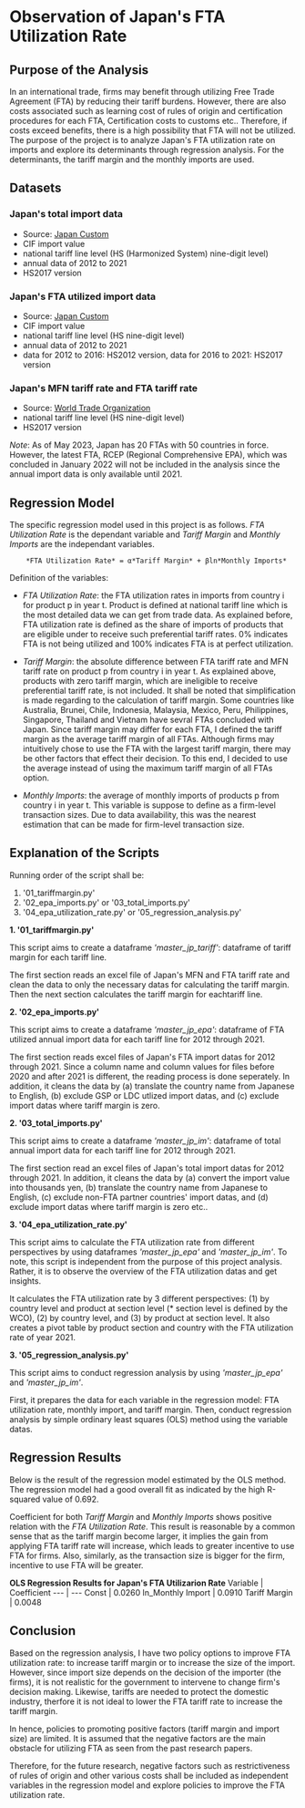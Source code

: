 # Observation of Japan's FTA Utilization Rate

## Purpose of the Analysis
In an international trade, firms may benefit through utilizing Free Trade Agreement (FTA) by reducing their tariff burdens. However, there are also costs associated such as learning cost of rules of origin and certification procedures for each FTA, Certification costs to customs etc..
Therefore, if costs exceed benefits, there is a high possibility that FTA will not be utilized.
The purpose of the project is to analyze  Japan's FTA utilization rate on imports and explore its determinants through regression analysis. For the determinants, the tariff margin and the monthly imports are used. 

## Datasets
### **Japan's total import data**
- Source: [Japan Custom](https://www.customs.go.jp/toukei/info/)
- CIF import value
- national tariff line level (HS (Harmonized System) nine-digit level)
- annual data of 2012 to 2021
- HS2017 version

### **Japan's FTA utilized import data**
- Source: [Japan Custom](https://www.customs.go.jp/kyotsu/kokusai/toukei/)
- CIF import value
- national tariff line level (HS nine-digit level)
- annual data of 2012 to 2021
- data for 2012 to 2016: HS2012 version, data for 2016 to 2021: HS2017 version

### **Japan's MFN tariff rate and FTA tariff rate**
- Source: [World Trade Organization](https://tao.wto.org/welcome.aspx?ReturnUrl=%2f)
- national tariff line level (HS nine-digit level)
- HS2017 version

*Note*: As of May 2023, Japan has 20 FTAs with 50 countries in force. However, the latest FTA, RCEP (Regional Comprehensive EPA), which was concluded in January 2022 will not be included in the analysis since the annual import data is only available until 2021. 

## Regression Model
The specific regression model used in this project is as follows. *FTA Utilization Rate* is the dependant variable and *Tariff Margin* and *Monthly Imports* are the independant variables. 


        *FTA Utilization Rate* = α*Tariff Margin* + βln*Monthly Imports*



Definition of the variables:
- *FTA Utilization Rate*: the FTA utilization rates in imports from country i for product p in year t. Product is defined at national tariff line which is the most detailed data we can get from trade data. 
As explained before, FTA utilization rate is defined as the share of imports of  products that are eligible under to receive such preferential tariff rates. 
0% indicates FTA is not being utilized and 100% indicates FTA is at perfect utilization. 

- *Tariff Margin*: the absolute difference between FTA tariff rate and MFN tariff rate on product p from country i in year t.
As explained above, products with zero tariff margin, which are ineligible to receive preferential tariff rate, is not included. 
It shall be noted that simplification is made regarding to the calculation of tariff margin. Some countries like Australia, Brunei, Chile, Indonesia, Malaysia, Mexico, Peru, Philippines, Singapore, Thailand and Vietnam have sevral FTAs concluded with Japan. Since tariff margin may differ for each FTA, I defined the tariff margin as the average tariff margin of all FTAs. Although firms may intuitively chose to use the FTA with the largest tariff margin, there may be other factors that effect their decision. To this end, I decided to use the average instead of using the maximum tariff margin of all FTAs option.

- *Monthly Imports*: the average of monthly imports of products p from country i in year t. This variable is suppose to define as a firm-level transaction sizes. Due to data availability, this was the nearest estimation that can be made for firm-level transaction size. 

## Explanation of the Scripts
Running order of the script shall be:
1. '01_tariffmargin.py'
2. '02_epa_imports.py' or '03_total_imports.py'
3. '04_epa_utilization_rate.py' or '05_regression_analysis.py'


**1. '01_tariffmargin.py'**

This script aims to create a dataframe *'master_jp_tariff'*: dataframe of tariff margin for each tariff line. 

The first section reads an excel file of Japan's MFN and FTA tariff rate and clean the data to only the necessary datas for calculating the tariff margin. Then the next section calculates the tariff margin for eachtariff line. 


**2. '02_epa_imports.py'**

This script aims to create a dataframe *'master_jp_epa'*: dataframe of FTA utilized annual import data for each tariff line for 2012 through 2021. 

The first section reads excel files of Japan's FTA import datas for 2012 through 2021. Since a column name and column values for files before 2020 and after 2021 is different, the reading process is done seperately. In addition, it cleans the data by (a) translate the country name from Japanese to English, (b) exclude GSP or LDC utlized import datas, and (c) exclude import datas where tariff margin is zero. 

**2. '03_total_imports.py'**

This script aims to create a dataframe *'master_jp_im'*: dataframe of total annual import data for each tariff line for 2012 through 2021. 

The first section read an excel files of Japan's total import datas for 2012 through 2021. In addition, it cleans the data by (a) convert the import value into thousands yen, (b) translate the country name from Japanese to English, (c) exclude non-FTA partner countries' import datas, and (d) exclude import datas where tariff margin is zero etc..  


**3. '04_epa_utilization_rate.py'**

This script aims to calculate the FTA utilization rate from different perspectives by using dataframes *'master_jp_epa'* and *'master_jp_im'*. To note, this script is independent from the purpose of this project analysis. Rather, it is to observe the overview of the FTA utilization datas and get insights.

It calculates the FTA utilization rate by 3 different perspectives: (1) by country level and product at section level (* section level is defined by the WCO), (2) by country level, and (3) by product at section level. It also creates a pivot table by product section and country with the FTA utilization rate of year 2021. 

**3. '05_regression_analysis.py'**

This script aims to conduct regression analysis by using *'master_jp_epa'* and *'master_jp_im'*. 

First, it prepares the data for each variable in the regression model: FTA utilization rate, monthly import, and tariff margin. Then, conduct regression analysis by simple ordinary least squares (OLS) method using the variable datas.

## Regression Results

Below is the result of the regression model estimated by the OLS method. 
The regression model had a good overall fit as indicated by the high R-squared value of 0.692.

Coefficient for both *Tariff Margin* and *Monthly Imports* shows positive relation with the *FTA Utilization Rate*. This result is reasonable by a common sense that as the tariff margin become larger, it implies the gain from applying FTA tariff rate will increase, which leads to greater incentive to use FTA for firms. Also, similarly, as the transaction size is bigger for the firm, incentive to use FTA will be greater.


**OLS Regression Results for Japan's FTA Utilizarion Rate**
Variable | Coefficient
--- | ---
Const | 0.0260
ln_Monthly Import | 0.0910
Tariff Margin | 0.0048

## Conclusion
Based on the regression analysis, I have two policy options to improve FTA utilization rate: to increase tariff margin or to increase the size of the import. However, since import size depends on the decision of the importer (the firms), it is not realistic for the government to intervene to change firm's decision making. Likewise, tariffs are needed to protect the domestic industry, therfore it is not ideal to lower the FTA tariff rate to increase the tariff margin.

In hence, policies to promoting positive factors (tariff margin and import size) are limited. It is assumed that the negative factors are the main obstacle for utilizing FTA as seen from the past research papers.

Therefore, for the future research, negative factors such as restrictiveness of rules of origin and other various costs shall be included as independent variables in the regression model and explore policies to improve the FTA utilization rate. 
